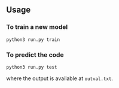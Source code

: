 
## Usage
### To train a new model

```
python3 run.py train
```

### To predict the code 
```
python3 run.py test
```

where the output is available at ```outval.txt```.
